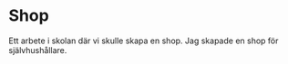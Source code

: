 # Shop
Ett arbete i skolan där vi skulle skapa en shop.
Jag skapade en shop för självhushållare. 


